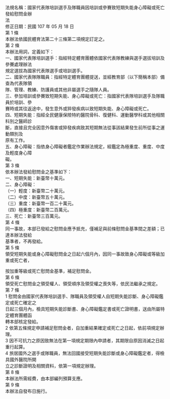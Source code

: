 法規名稱：國家代表隊培訓選手及隊職員因培訓或參賽致短期失能身心障礙或死亡發給慰問金辦  
法  
修正日期：民國 107 年 05 月 18 日  
第 1 條  
本辦法依國民體育法第二十三條第二項規定訂定之。  
第 2 條  
本辦法用詞，定義如下：  
一、國家代表隊培訓選手：指經特定體育團體依國家代表隊教練與選手選拔培訓及參賽處理辦法  
規定選拔為國家代表隊選手或培訓選手。  
二、國家代表隊隊職員：指經特定體育團體提送，並經教育部（以下簡稱本部）備查為代表隊領  
隊、管理、教練、防護員或其他非屬選手之隨隊人員。  
三、參加培訓或參賽致短期失能、身心障礙或死亡：指國家代表隊培訓選手及隊職員於培訓、參  
賽時或其往返途中，發生意外或猝發疾病以致短期失能、身心障礙或死亡。  
四、短期失能：指經全民健康保險特約醫院骨科、復健科、運動醫學科或其他相關科別之醫師診  
斷，直接且完全因意外傷害或猝發疾病致其短期無法從事該結果發生前所從事之運動類別及  
原有工作。  
五、身心障礙：指依身心障礙者鑑定作業辦法規定，經鑑定為極重度、重度、中度及輕度身心障  
礙。  
第 3 條  
依本辦法發給慰問金之基準如下：  
一、短期失能：新臺幣十萬元。  
二、身心障礙：  
（一）輕度：新臺幣二十萬元。  
（二）中度：新臺幣五十萬元。  
（三）重度：新臺幣一百二十萬元。  
（四）極重度：新臺幣二百萬元。  
三、死亡：新臺幣三百萬元。  
第 4 條  
同一事故，本部已發給之慰問金應予抵充，僅補足與前條慰問金基準間之差額；已達本辦法發給  
基準者，不再發給。  
第 5 條  
領受短期失能或身心障礙慰問金之日起六個月內，因同一事故致身心障礙或等級加重或死亡者，  


按加重等級或死亡慰問金基準，補足慰問金。  
第 6 條  
領受死亡慰問金之領受權人、領受順序及領受權之喪失等，依民法繼承之規定。  
第 7 條  
1 慰問金由國家代表隊培訓選手、隊職員及領受權人自短期失能診斷、身心障礙鑑定或死亡確定之  
日起三個月內，檢具短期失能診斷書、身心障礙鑑定書或死亡證明書，送由所屬特定體育團體函  
轉本部核定發給。  
2 依第五條規定申請補足慰問金者，自加重結果確定或死亡之日起，依前項規定辦理。  
3 因不可抗力之原因致無法在第一項規定期限內申請者，其期限自原因消滅之日起重行起算。  
4 旅居國外之選手或隊職員，無法回國接受短期失能診斷或身心障礙鑑定者，得檢具國外醫院所開  
立之診斷證明及相關資料，依第一項規定辦理。  
第 8 條  
本辦法所需經費，由本部編列預算支應。  
第 9 條  
本辦法自發布日施行。  


